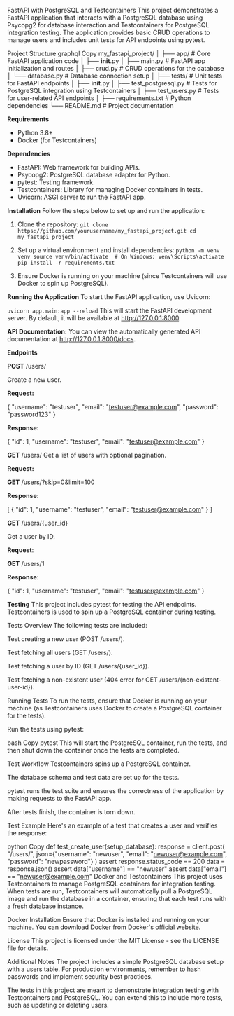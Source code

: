 FastAPI with PostgreSQL and Testcontainers
This project demonstrates a FastAPI application that interacts with a PostgreSQL database using Psycopg2 for database interaction and Testcontainers for PostgreSQL integration testing. The application provides basic CRUD operations to manage users and includes unit tests for API endpoints using pytest.

Project Structure
graphql
Copy
my_fastapi_project/
│
├── app/                      # Core FastAPI application code
│   ├── __init__.py
│   ├── main.py               # FastAPI app initialization and routes
│   ├── crud.py               # CRUD operations for the database
│   └── database.py           # Database connection setup
│
├── tests/                     # Unit tests for FastAPI endpoints
│   ├── __init__.py
│   ├── test_postgresql.py    # Tests for PostgreSQL integration using Testcontainers
│   ├── test_users.py         # Tests for user-related API endpoints
│
├── requirements.txt          # Python dependencies
└── README.md                 # Project documentation

**Requirements**

* Python 3.8+
* Docker (for Testcontainers)

**Dependencies**
* FastAPI: Web framework for building APIs.
* Psycopg2: PostgreSQL database adapter for Python.
* pytest: Testing framework.
* Testcontainers: Library for managing Docker containers in tests.
* Uvicorn: ASGI server to run the FastAPI app.

**Installation**
Follow the steps below to set up and run the application:

1. Clone the repository:
`git clone https://github.com/yourusername/my_fastapi_project.git
cd my_fastapi_project`

2. Set up a virtual environment and install dependencies:
`python -m venv venv
source venv/bin/activate  # On Windows: venv\Scripts\activate
pip install -r requirements.txt`

3. Ensure Docker is running on your machine (since Testcontainers will use Docker to spin up PostgreSQL).

**Running the Application**
To start the FastAPI application, use Uvicorn:

`uvicorn app.main:app --reload`
This will start the FastAPI development server. By default, it will be available at http://127.0.0.1:8000.

**API Documentation:** You can view the automatically generated API documentation at http://127.0.0.1:8000/docs.

**Endpoints**

**POST** /users/

Create a new user.

**Request:**

{
  "username": "testuser",
  "email": "testuser@example.com",
  "password": "password123"
}

**Response:**

{
  "id": 1,
  "username": "testuser",
  "email": "testuser@example.com"
}

**GET** /users/
Get a list of users with optional pagination.

**Request:**

**GET** /users/?skip=0&limit=100

**Response:**

[
  {
    "id": 1,
    "username": "testuser",
    "email": "testuser@example.com"
  }
]

**GET** /users/{user_id}

Get a user by ID.

**Request**:

**GET** /users/1

**Response**:

{
  "id": 1,
  "username": "testuser",
  "email": "testuser@example.com"
}

**Testing**
This project includes pytest for testing the API endpoints. Testcontainers is used to spin up a PostgreSQL container during testing.

Tests Overview
The following tests are included:

Test creating a new user (POST /users/).

Test fetching all users (GET /users/).

Test fetching a user by ID (GET /users/{user_id}).

Test fetching a non-existent user (404 error for GET /users/{non-existent-user-id}).

Running Tests
To run the tests, ensure that Docker is running on your machine (as Testcontainers uses Docker to create a PostgreSQL container for the tests).

Run the tests using pytest:

bash
Copy
pytest
This will start the PostgreSQL container, run the tests, and then shut down the container once the tests are completed.

Test Workflow
Testcontainers spins up a PostgreSQL container.

The database schema and test data are set up for the tests.

pytest runs the test suite and ensures the correctness of the application by making requests to the FastAPI app.

After tests finish, the container is torn down.

Test Example
Here's an example of a test that creates a user and verifies the response:

python
Copy
def test_create_user(setup_database):
    response = client.post(
        "/users/",
        json={"username": "newuser", "email": "newuser@example.com", "password": "newpassword"}
    )
    assert response.status_code == 200
    data = response.json()
    assert data["username"] == "newuser"
    assert data["email"] == "newuser@example.com"
Docker and Testcontainers
This project uses Testcontainers to manage PostgreSQL containers for integration testing. When tests are run, Testcontainers will automatically pull a PostgreSQL image and run the database in a container, ensuring that each test runs with a fresh database instance.

Docker Installation
Ensure that Docker is installed and running on your machine. You can download Docker from Docker's official website.

License
This project is licensed under the MIT License - see the LICENSE file for details.

Additional Notes
The project includes a simple PostgreSQL database setup with a users table. For production environments, remember to hash passwords and implement security best practices.

The tests in this project are meant to demonstrate integration testing with Testcontainers and PostgreSQL. You can extend this to include more tests, such as updating or deleting users.